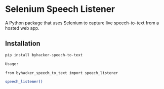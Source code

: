 # Selenium Speech Listener

A Python package that uses Selenium to capture live speech-to-text from a hosted web app.

## Installation
```bash
pip install byhacker-speech-to-text

Usage:

from byhacker_speech_to_text import speech_listener

speech_listener()
